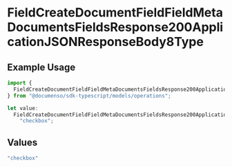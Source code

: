 # FieldCreateDocumentFieldFieldMetaDocumentsFieldsResponse200ApplicationJSONResponseBody8Type

## Example Usage

```typescript
import {
  FieldCreateDocumentFieldFieldMetaDocumentsFieldsResponse200ApplicationJSONResponseBody8Type,
} from "@documenso/sdk-typescript/models/operations";

let value:
  FieldCreateDocumentFieldFieldMetaDocumentsFieldsResponse200ApplicationJSONResponseBody8Type =
    "checkbox";
```

## Values

```typescript
"checkbox"
```